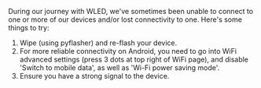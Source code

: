 During our journey with WLED, we've sometimes been unable to connect to one or more of our devices and/or lost connectivity to one. Here's some things to try:

1. Wipe (using pyflasher) and re-flash your device.
2. For more reliable connectivity on Android, you need to go into WiFi advanced settings (press 3 dots at top right of WiFi page), and disable 'Switch to mobile data', as well as 'Wi-Fi power saving mode'.
3. Ensure you have a strong signal to the device.